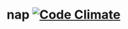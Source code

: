 nap [![Code Climate](https://codeclimate.com/repos/5300f00de30ba068ee037776/badges/5d26b2d92f1b7c60683a/gpa.png)](https://codeclimate.com/repos/5300f00de30ba068ee037776/feed)
===
